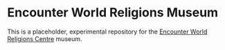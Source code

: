 # Encounter World Religions Museum

This is a placeholder, experimental repository for the [Encounter World Religions Centre](http://encounterworldreligions.com) museum.



